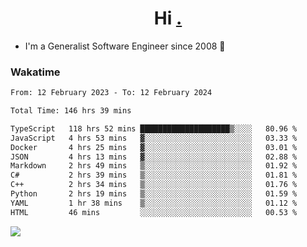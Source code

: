 <h1 align="center">Hi <a href="https://www.hackerrank.com/erasmosaraujo">.</a></h1>
 
- I'm a Generalist Software Engineer  since 2008 🚀
<!--  
<p align="left">
  <a href="https://github.com/erasmosoares/github-readme-stats">
    <img
      align="center"
      src="https://github-readme-stats.vercel.app/api/top-langs/?username=erasmosoares&theme=radical&layout=compact"
    />
  </a>
  <a href="https://github.com/erasmosoares/github-readme-stats">
    [![Harlok's WakaTime stats](https://github-readme-stats.vercel.app/api/wakatime?username=ffflabs)](https://github.com/anuraghazra/github-readme-stats)
  </a>
</p>

<!--
 ### Repo 
 
<p align="left">
 <a href="https://github.com/erasmosoares/github-readme-stats">
    <img
      align="center"
      height="165"
      src="https://github-readme-stats.vercel.app/api/pin?username=erasmosoares&repo=sample-node&title_color=fff&icon_color=f9f9f9&text_color=9f9f9f&bg_color=151515"
    />
  </a>
  <a href="https://github.com/erasmosoares/github-readme-stats">
    <img
      align="center"
      height="165"
      src="https://github-readme-stats.vercel.app/api/pin?username=erasmosoares&repo=sample-node&title_color=fff&icon_color=f9f9f9&text_color=9f9f9f&bg_color=151515"
    />
  </a>
</p>
-->

 ### Wakatime 

<!--START_SECTION:waka-->

```txt
From: 12 February 2023 - To: 12 February 2024

Total Time: 146 hrs 39 mins

TypeScript   118 hrs 52 mins ████████████████████▒░░░░   80.96 %
JavaScript   4 hrs 53 mins   ▓░░░░░░░░░░░░░░░░░░░░░░░░   03.33 %
Docker       4 hrs 25 mins   ▓░░░░░░░░░░░░░░░░░░░░░░░░   03.01 %
JSON         4 hrs 13 mins   ▓░░░░░░░░░░░░░░░░░░░░░░░░   02.88 %
Markdown     2 hrs 49 mins   ▒░░░░░░░░░░░░░░░░░░░░░░░░   01.92 %
C#           2 hrs 39 mins   ▒░░░░░░░░░░░░░░░░░░░░░░░░   01.81 %
C++          2 hrs 34 mins   ▒░░░░░░░░░░░░░░░░░░░░░░░░   01.76 %
Python       2 hrs 19 mins   ▒░░░░░░░░░░░░░░░░░░░░░░░░   01.59 %
YAML         1 hr 38 mins    ▒░░░░░░░░░░░░░░░░░░░░░░░░   01.12 %
HTML         46 mins         ░░░░░░░░░░░░░░░░░░░░░░░░░   00.53 %
```

<!--END_SECTION:waka-->

![](https://komarev.com/ghpvc/?username=erasmosoares&color=brightgreen)
